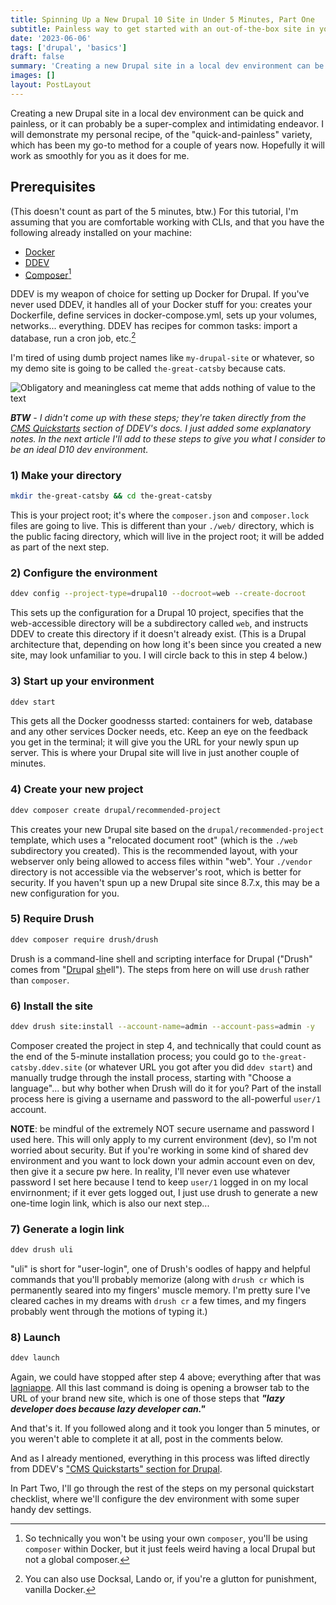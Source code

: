 ```yaml
---
title: Spinning Up a New Drupal 10 Site in Under 5 Minutes, Part One
subtitle: Painless way to get started with an out-of-the-box site in your local environment
date: '2023-06-06'
tags: ['drupal', 'basics']
draft: false
summary: 'Creating a new Drupal site in a local dev environment can be quick and painless, or it can probably be a super-complex and intimidating endeavor. I will demonstrate my personal recipe, of the "quick-and-painless" variety, which has been my go-to method for a couple of years now. Hopefully it will work as smoothly for you as it does for me.'
images: []
layout: PostLayout
---
```


Creating a new Drupal site in a local dev environment can be quick and painless, or it can probably be a super-complex and intimidating endeavor. I will demonstrate my personal recipe, of the "quick-and-painless" variety, which has been my go-to method for a couple of years now. Hopefully it will work as smoothly for you as it does for me.

## Prerequisites

(This doesn't count as part of the 5 minutes, btw.) For this tutorial, I'm assuming that you are comfortable working with CLIs, and that you have the following already installed on your machine:

- [Docker](https://docs.docker.com/)
- [DDEV](https://ddev.readthedocs.io/en/latest/users/install/ddev-installation/)
- [Composer](https://getcomposer.org/)[^1]

DDEV is my weapon of choice for setting up Docker for Drupal. If you've never used DDEV, it handles all of your Docker stuff for you: creates your Dockerfile, define services in docker-compose.yml, sets up your volumes, networks... everything. DDEV has recipes for common tasks: import a database, run a cron job, etc.[^2]

I'm tired of using dumb project names like `my-drupal-site` or whatever, so my demo site is going to be called `the-great-catsby` because cats.

![Obligatory and meaningless cat meme that adds nothing of value to the text](/static/images/catsbelike.gif)

_**BTW** - I didn't come up with these steps; they're taken directly from the [CMS Quickstarts](https://ddev.readthedocs.io/en/latest/users/quickstart/#drupal) section of DDEV's docs. I just added some explanatory notes. In the next article I'll add to these steps to give you what I consider to be an ideal D10 dev environment._

### 1) Make your directory

```sh
mkdir the-great-catsby && cd the-great-catsby
```

This is your project root; it's where the `composer.json` and `composer.lock` files are going to live. This is different than your `./web/` directory, which is the public facing directory, which will live in the project root; it will be added as part of the next step.

### 2) Configure the environment

```sh
ddev config --project-type=drupal10 --docroot=web --create-docroot
```

This sets up the configuration for a Drupal 10 project, specifies that the web-accessible directory will be a subdirectory called `web`, and instructs DDEV to create this directory if it doesn't already exist. (This is a Drupal architecture that, depending on how long it's been since you created a new site, may look unfamiliar to you. I will circle back to this in step 4 below.)

### 3) Start up your environment

```sh
ddev start
```

This gets all the Docker goodnesss started: containers for web, database and any other services Docker needs, etc. Keep an eye on the feedback you get in the terminal; it will give you the URL for your newly spun up server. This is where your Drupal site will live in just another couple of minutes.

### 4) Create your new project

```sh
ddev composer create drupal/recommended-project
```

This creates your new Drupal site based on the `drupal/recommended-project` template, which uses a "relocated document root" (which is the `./web` subdirectory you created). This is the recommended layout, with your webserver only being allowed to access files within "web". Your `./vendor` directory is not accessible via the webserver's root, which is better for security. If you haven't spun up a new Drupal site since 8.7.x, this may be a new configuration for you.

### 5) Require Drush

```sh
ddev composer require drush/drush
```

Drush is a command-line shell and scripting interface for Drupal ("Drush" comes from "<ins>Dru</ins>pal <ins>sh</ins>ell"). The steps from here on will use `drush` rather than `composer`.

### 6) Install the site

```sh
ddev drush site:install --account-name=admin --account-pass=admin -y
```

Composer created the project in step 4, and technically that could count as the end of the 5-minute installation process; you could go to `the-great-catsby.ddev.site` (or whatever URL you got after you did `ddev start`) and manually trudge through the install process, starting with "Choose a language"... but why bother when Drush will do it for you? Part of the install process here is giving a username and password to the all-powerful `user/1` account.

**NOTE**: be mindful of the extremely NOT secure username and password I used here. This will only apply to my current environment (dev), so I'm not worried about security. But if you're working in some kind of shared dev environment and you want to lock down your admin account even on dev, then give it a secure pw here. In reality, I'll never even use whatever password I set here because I tend to keep `user/1` logged in on my local envirnonment; if it ever gets logged out, I just use drush to generate a new one-time login link, which is also our next step...

### 7) Generate a login link

```sh
ddev drush uli
```

"uli" is short for "user-login", one of Drush's oodles of happy and helpful commands that you'll probably memorize (along with `drush cr` which is permanently seared into my fingers' muscle memory. I'm pretty sure I've cleared caches in my dreams with `drush cr` a few times, and my fingers probably went through the motions of typing it.)

### 8) Launch

```sh
ddev launch
```

Again, we could have stopped after step 4 above; everything after that was [lagniappe](https://ewellsmith.com/lagniappe-definition/). All this last command is doing is opening a browser tab to the URL of your brand new site, which is one of those steps that **_"lazy developer does because lazy developer can."_**

And that's it. If you followed along and it took you longer than 5 minutes, or you weren't able to complete it at all, post in the comments below.

And as I already mentioned, everything in this process was lifted directly from DDEV's ["CMS Quickstarts" section for Drupal](https://ddev.readthedocs.io/en/latest/users/quickstart/#drupal).

In Part Two, I'll go through the rest of the steps on my personal quickstart checklist, where we'll configure the dev environment with some super handy dev settings.

[^1]: So technically you won't be using your own `composer`, you'll be using `composer` within Docker, but it just feels weird having a local Drupal but not a global composer.
[^2]: You can also use Docksal, Lando or, if you're a glutton for punishment, vanilla Docker.
